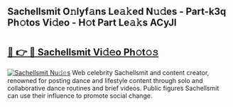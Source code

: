 ## Sachellsmit O𝚗lyf𝚊ns Le𝚊𝚔ed N𝚞𝚍es - Part-k3q Ph𝚘tos Vi𝚍eo - H𝚘t Part Le𝚊𝚔s ACyJl

# <h2><a href="http://hf5tngo.feru.top/?c=Sachellsmit">🔗 👉 🔴 Sachellsmit Vi𝚍𝚎o Ph𝚘t𝚘𝚜</a></h2>

[![Sachellsmit Nu𝚍𝚎s](https://i.imgur.com/0TWrTi3.gif)](http://hf5tngo.feru.top/?c=Sachellsmit)
Web celebrity Sachellsmit and content creator, renowned for posting dance and lifestyle content through solo and collaborative dance routines and brief videos. Public figures Sachellsmit can use their influence to promote social change. 
